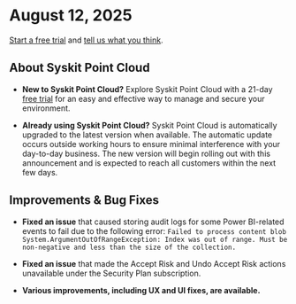 ﻿---
description: This article lists improvements and bug fixes in the Syskit Point Cloud version 2025.4.104.2
---

# August 12, 2025

[Start a free trial](https://www.syskit.com/products/point/free-trial/) and [tell us what you think](https://www.syskit.com/company/contact-us/).

## About Syskit Point Cloud

* **New to Syskit Point Cloud?** Explore Syskit Point Cloud with a 21-day [free trial](https://www.syskit.com/products/point/free-trial/) for an easy and effective way to manage and secure your environment.

* **Already using Syskit Point Cloud?** Syskit Point Cloud is automatically upgraded to the latest version when available. The automatic update occurs outside working hours to ensure minimal interference with your day-to-day business. The new version will begin rolling out with this announcement and is expected to reach all customers within the next few days.

## Improvements & Bug Fixes 

* **Fixed an issue** that caused storing audit logs for some Power BI-related events to fail due to the following error: `Failed to process content blob
System.ArgumentOutOfRangeException: Index was out of range. Must be non-negative and less than the size of the collection.`

* **Fixed an issue** that made the Accept Risk and Undo Accept Risk actions unavailable under the Security Plan subscription.

* **Various improvements, including UX and UI fixes, are available.**

